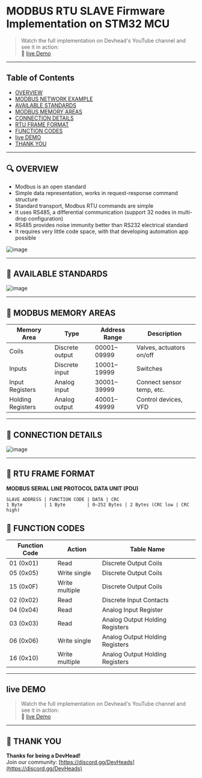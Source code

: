 # MODBUS RTU SLAVE Firmware Implementation on STM32 MCU

> Watch the full implementation on Devhead's YouTube channel and see it in action:  
> 🔗 [live Demo](https://www.youtube.com/live/FV6_q8X_ouA?si=fERtnyLyN1bbx7Me) 


---

##  Table of Contents

- [OVERVIEW](#overview)
- [MODBUS NETWORK EXAMPLE](#modbus-network-example)
- [AVAILABLE STANDARDS](#available-standards)
- [MODBUS MEMORY AREAS](#modbus-memory-areas)
- [CONNECTION DETAILS](#connection-details)
- [RTU FRAME FORMAT](#rtu-frame-format)
- [FUNCTION CODES](#function-codes)
- [live DEMO](#live-demo)
- [THANK YOU](#thank-you)


---

## 🔍 OVERVIEW

- Modbus is an open standard  
- Simple data representation, works in request-response command structure  
- Standard transport, Modbus RTU commands are simple  
- It uses RS485, a differential communication (support 32 nodes in multi-drop configuration)  
- RS485 provides noise immunity better than RS232 electrical standard  
- It requires very little code space, with that developing automation app possible  

![image](https://github.com/user-attachments/assets/229ac572-22b7-47a9-b1c7-010191fb0330)

---



## 📐 AVAILABLE STANDARDS

![image](https://github.com/user-attachments/assets/b809caea-2448-4de2-891c-013f5924e594)


---

## 🧠 MODBUS MEMORY AREAS

| Memory Area        | Type              | Address Range       | Description                     |
|--------------------|-------------------|---------------------|---------------------------------|
| Coils              | Discrete output   | 00001–09999         | Valves, actuators on/off       |
| Inputs             | Discrete input    | 10001–19999         | Switches                       |
| Input Registers    | Analog input      | 30001–39999         | Connect sensor temp, etc.     |
| Holding Registers  | Analog output     | 40001–49999         | Control devices, VFD          |

---

## 🧰 CONNECTION DETAILS

![image](https://github.com/user-attachments/assets/ea8c7c93-9913-49e5-967f-7c9f668f42d8)

---

## 🧾 RTU FRAME FORMAT

**MODBUS SERIAL LINE PROTOCOL DATA UNIT (PDU)**  
```
SLAVE ADDRESS | FUNCTION CODE | DATA | CRC
1 Byte        | 1 Byte        | 0–252 Bytes | 2 Bytes (CRC low | CRC high)
```



## 🔢 FUNCTION CODES

| Function Code | Action          | Table Name                       |
|---------------|------------------|----------------------------------|
| 01 (0x01)     | Read             | Discrete Output Coils            |
| 05 (0x05)     | Write single     | Discrete Output Coils            |
| 15 (0x0F)     | Write multiple   | Discrete Output Coils            |
| 02 (0x02)     | Read             | Discrete Input Contacts          |
| 04 (0x04)     | Read             | Analog Input Register            |
| 03 (0x03)     | Read             | Analog Output Holding Registers  |
| 06 (0x06)     | Write single     | Analog Output Holding Registers  |
| 16 (0x10)     | Write multiple   | Analog Output Holding Registers  |

---

## live DEMO 

> Watch the full implementation on Devhead's YouTube channel and see it in action:  
> 🔗 [live Demo](https://www.youtube.com/live/FV6_q8X_ouA?si=fERtnyLyN1bbx7Me) 


---


## 🤝 THANK YOU

**Thanks for being a DevHead!**  
Join our community: [https://discord.gg/DevHeads](https://discord.gg/DevHeads)  


